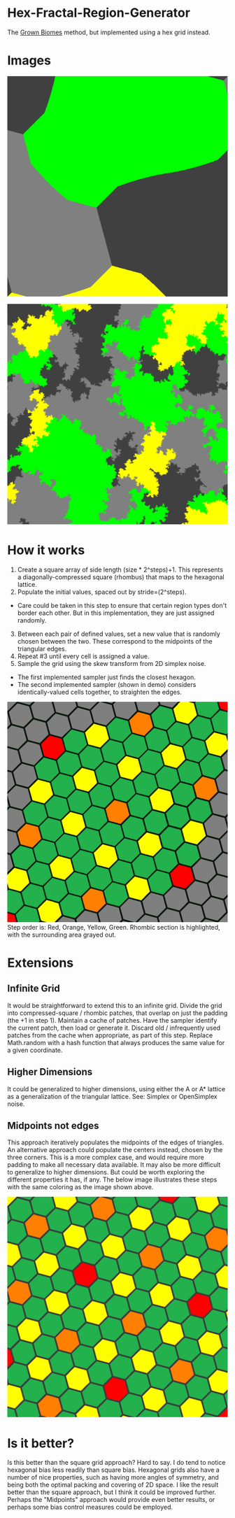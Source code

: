 # Hex-Fractal-Region-Generator
The [Grown Biomes](http://mc-server.xoft.cz/docs/Generator.html#biome.grown) method, but implemented using a hex grid instead.

# Images

![Steps](images/hexsteps.gif?raw=true)

![Bigger Area](images/hexbigger.png?raw=true)

# How it works

1. Create a square array of side length (size * 2^steps)+1. This represents a diagonally-compressed square (rhombus) that maps to the hexagonal lattice.
2. Populate the initial values, spaced out by stride=(2^steps).
 * Care could be taken in this step to ensure that certain region types don't border each other. But in this implementation, they are just assigned randomly.
3. Between each pair of defined values, set a new value that is randomly chosen between the two. These correspond to the midpoints of the triangular edges.
4. Repeat #3 until every cell is assigned a value.
5. Sample the grid using the skew transform from 2D simplex noise.
 * The first implemented sampler just finds the closest hexagon.
 * The second implemented sampler (shown in demo) considers identically-valued cells together, to straighten the edges.

![Steps](images/hexsteps.png?raw=true)
Step order is: Red, Orange, Yellow, Green. Rhombic section is highlighted, with the surrounding area grayed out.

# Extensions

## Infinite Grid
It would be straightforward to extend this to an infinite grid. Divide the grid into compressed-square / rhombic patches, that overlap on just the padding (the +1 in step 1). Maintain a cache of patches. Have the sampler identify the current patch, then load or generate it. Discard old / infrequently used patches from the cache when appropriate, as part of this step. Replace Math.random with a hash function that always produces the same value for a given coordinate.

## Higher Dimensions
It could be generalized to higher dimensions, using either the A or A* lattice as a generalization of the triangular lattice. See: Simplex or OpenSimplex noise.

## Midpoints not edges
This approach iteratively populates the midpoints of the edges of triangles. An alternative approach could populate the centers instead, chosen by the three corners. This is a more complex case, and would require more padding to make all necessary data available. It may also be more difficult to generalize to higher dimensions. But could be worth exploring the different properties it has, if any. The below image illustrates these steps with the same coloring as the image shown above.

![Midpoint Steps](images/hexstepstri.png?raw=true)

# Is it better?

Is this better than the square grid approach? Hard to say. I do tend to notice hexagonal bias less readily than square bias. Hexagonal grids also have a number of nice properties, such as having more angles of symmetry, and being both the optimal packing and covering of 2D space. I like the result better than the square approach, but I think it could be improved further. Perhaps the "Midpoints" approach would provide even better results, or perhaps some bias control measures could be employed.